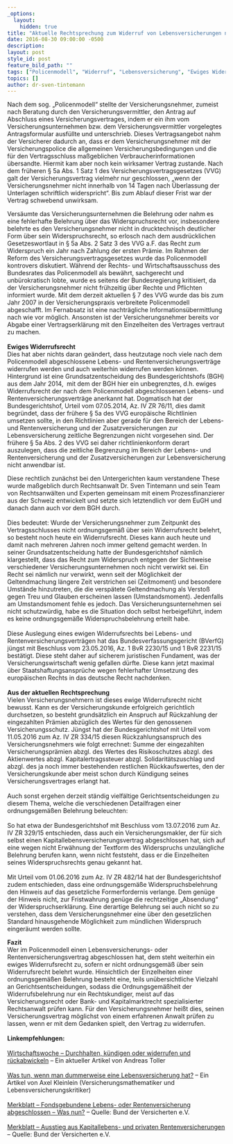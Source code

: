 ```yaml
---
_options:
  layout:
    hidden: true
title: "Aktuelle Rechtsprechung zum Widerruf von Lebensversicherungen nach dem Policenmodell - Das frühere sog. „Policenmodell“"
date: 2016-08-30 09:00:00 -0500
description:
layout: post
style_id: post
feature_bild_path: ""
tags: ["Policenmodell", "Widerruf", "Lebensversicherung", "Ewiges Widerrufsrecht", "BGH", "BVerfG", "Karlsruhe"]
topics: []
author: dr-sven-tintemann
---
```


Nach dem sog. „Policenmodell“ stellte der Versicherungsnehmer, zumeist nach Beratung durch den Versicherungsvermittler, den Antrag auf Abschluss eines Versicherungsvertrages, indem er ein ihm vom Versicherungsunternehmen bzw. dem Versicherungsvermittler vorgelegtes Antragsformular ausfüllte und unterschrieb. Dieses Vertragsangebot nahm der Versicherer dadurch an, dass er dem Versicherungsnehmer mit der Versicherungspolice die allgemeinen Versicherungsbedingungen und die für den Vertragsschluss maßgeblichen Verbraucherinformationen übersandte. Hiermit kam aber noch kein wirksamer Vertrag zustande. Nach dem früheren § 5a Abs. 1 Satz 1 des Versicherungsvertragsgesetzes (VVG) galt der Versicherungsvertrag vielmehr nur geschlossen, „wenn der Versicherungsnehmer nicht innerhalb von 14 Tagen nach Überlassung der Unterlagen schriftlich widerspricht“. Bis zum Ablauf dieser Frist war der Vertrag schwebend unwirksam.&nbsp;

Versäumte das Versicherungsunternehmen die Belehrung oder nahm es eine fehlerhafte Belehrung über das Widerspruchsrecht vor, insbesondere belehrte es den Versicherungsnehmer nicht in drucktechnisch deutlicher Form über sein Widerspruchsrecht, so erlosch nach dem ausdrücklichen Gesetzeswortlaut in § 5a Abs. 2 Satz 3 des VVG a.F. das Recht zum Widerspruch ein Jahr nach Zahlung der ersten Prämie. Im Rahmen der Reform des Versicherungsvertragsgesetzes wurde das Policenmodell kontrovers diskutiert. Während der Rechts- und Wirtschaftsausschuss des Bundesrates das Policenmodell als bewährt, sachgerecht und unbürokratisch lobte, wurde es seitens der Bundesregierung kritisiert, da der Versicherungsnehmer nicht frühzeitig über Rechte und Pflichten informiert wurde. Mit dem derzeit aktuellen § 7 des VVG wurde das bis zum Jahr 2007 in der Versicherungspraxis verbreitete Policenmodell abgeschafft. Im Fernabsatz ist eine nachträgliche Informationsübermittlung nach wie vor möglich. Ansonsten ist der Versicherungsnehmer bereits vor Abgabe einer Vertragserklärung mit den Einzelheiten des Vertrages vertraut zu machen.  
 &nbsp;  
**Ewiges Widerrufsrecht**  
Dies hat aber nichts daran geändert, dass heutzutage noch viele nach dem Policenmodell abgeschlossene Lebens- und Rentenversicherungsverträge widerrufen werden und auch weiterhin widerrufen werden können. Hintergrund ist eine Grundsatzentscheidung des Bundesgerichtshofs (BGH) aus dem Jahr 2014, &nbsp;mit dem der BGH hier ein unbegrenztes, d.h. ewiges Widerrufsrecht der nach dem Policenmodell abgeschlossenen Lebens- und Rentenversicherungsverträge anerkannt hat. Dogmatisch hat der Bundesgerichtshof, Urteil vom 07.05.2014, Az. IV ZR 76/11, dies damit begründet, dass der frühere § 5a des VVG europäische Richtlinien umsetzen sollte, in den Richtlinien aber gerade für den Bereich der Lebens- und Rentenversicherung und der Zusatzversicherungen zur Lebensversicherung zeitliche Begrenzungen nicht vorgesehen sind. Der frühere § 5a Abs. 2 des VVG sei daher richtlinienkonform derart auszulegen, dass die zeitliche Begrenzung im Bereich der Lebens- und Rentenversicherung und der Zusatzversicherungen zur Lebensversicherung nicht anwendbar ist.

Diese rechtlich zunächst bei den Untergerichten kaum verstandene These wurde maßgeblich durch Rechtsanwalt Dr. Sven Tintemann und sein Team von Rechtsanwälten und Experten gemeinsam mit einem Prozessfinanzierer aus der Schweiz entwickelt und setzte sich letztendlich vor dem EuGH und danach dann auch vor dem BGH durch.   
 &nbsp;  
 Dies bedeutet: Wurde der Versicherungsnehmer zum Zeitpunkt des Vertragsschlusses nicht ordnungsgemäß über sein Widerrufsrecht belehrt, so besteht noch heute ein Widerrufsrecht. Dieses kann auch heute und damit nach mehreren Jahren noch immer geltend gemacht werden. In seiner Grundsatzentscheidung hatte der Bundesgerichtshof nämlich klargestellt, dass das Recht zum Widerspruch entgegen der Sichtweise verschiedener Versicherungsunternehmen noch nicht verwirkt sei. Ein Recht sei nämlich nur verwirkt, wenn seit der Möglichkeit der Geltendmachung längere Zeit verstrichen sei (Zeitmoment) und besondere Umstände hinzutreten, die die verspätete Geltendmachung als Verstoß gegen Treu und Glauben erscheinen lassen (Umstandsmoment). Jedenfalls am Umstandsmoment fehle es jedoch. Das Versicherungsunternehmen sei nicht schutzwürdig, habe es die Situation doch selbst herbeigeführt, indem es keine ordnungsgemäße Widerspruchsbelehrung erteilt habe.  
 &nbsp;  
 Diese Auslegung eines ewigen Widerrufsrechts bei Lebens- und Rentenversicherungsverträgen hat das Bundesverfassungsgericht (BVerfG) jüngst mit Beschluss vom 23.05.2016, Az. 1 BvR 2230/15 und 1 BvR 2231/15 bestätigt. Diese steht daher auf sicherem juristischen Fundament, was der Versicherungswirtschaft wenig gefallen dürfte. Diese kann jetzt maximal über Staatshaftungsansprüche wegen fehlerhafter Umsetzung des europäischen Rechts in das deutsche Recht nachdenken.   
 &nbsp;  
**Aus der aktuellen Rechtsprechung**  
 Vielen Versicherungsnehmern ist dieses ewige Widerrufsrecht nicht bewusst. Kann es der Versicherungskunde erfolgreich gerichtlich durchsetzen, so besteht grundsätzlich ein Anspruch auf Rückzahlung der eingezahlten Prämien abzüglich des Wertes für den genossenen Versicherungsschutz. Jüngst hat der Bundesgerichtshof mit Urteil vom 11.05.2016 zum Az. IV ZR 334/15 diesen Rückzahlungsanspruch des Versicherungsnehmers wie folgt errechnet: Summe der eingezahlten Versicherungsprämien abzgl. des Wertes des Risikoschutzes abzgl. des Aktienwertes abzgl. Kapitalertragssteuer abzgl. Solidaritätszuschlag und abzgl. des ja noch immer bestehenden restlichen Rückkaufswertes, den der Versicherungskunde aber meist schon durch Kündigung seines Versicherungsvertrages erlangt hat.  
 &nbsp;  
 Auch sonst ergehen derzeit ständig vielfältige Gerichtsentscheidungen zu diesem Thema, welche die verschiedenen Detailfragen einer ordnungsgemäßen Belehrung beleuchten:  
 &nbsp;  
 So hat etwa der Bundesgerichtshof mit Beschluss vom 13.07.2016 zum Az. IV ZR 329/15 entschieden, dass auch ein Versicherungsmakler, der für sich selbst einen Kapitallebensversicherungsvertrag abgeschlossen hat, sich auf eine wegen nicht Erwähnung der Textform des Widerspruchs unzulängliche Belehrung berufen kann, wenn nicht feststeht, dass er die Einzelheiten seines Widerspruchsrechts genau gekannt hat.   
 &nbsp;  
 Mit Urteil vom 01.06.2016 zum Az. IV ZR 482/14 hat der Bundesgerichtshof zudem entschieden, dass eine ordnungsgemäße Widerspruchsbelehrung den Hinweis auf das gesetzliche Formerfordernis verlange. Dem genüge der Hinweis nicht, zur Fristwahrung genüge die rechtzeitige „Absendung“ der Widerspruchserklärung. Eine derartige Belehrung sei auch nicht so zu verstehen, dass dem Versicherungsnehmer eine über den gesetzlichen Standard hinausgehende Möglichkeit zum mündlichen Widerspruch eingeräumt werden sollte.

**Fazit**  
Wer im Policenmodell einen Lebensversicherungs- oder Rentenversicherungsvertrag abgeschlossen hat, dem steht weiterhin ein ewiges Widerrufsrecht zu, sofern er nicht ordnungsgemäß über sein Widerrufsrecht belehrt wurde. Hinsichtlich der Einzelheiten einer ordnungsgemäßen Belehrung besteht eine, teils unübersichtliche Vielzahl an Gerichtsentscheidungen, sodass die Ordnungsgemäßheit der Widerrufsbelehrung nur ein Rechtskundiger, meist auf das Versicherungsrecht oder Bank- und Kapitalmarktrecht spezialisierter Rechtsanwalt prüfen kann. Für den Versicherungsnehmer heißt dies, seinen Versicherungsvertrag möglichst von einem erfahrenen Anwalt prüfen zu lassen, wenn er mit dem Gedanken spielt, den Vertrag zu widerrufen.  
 &nbsp;  
**Linkempfehlungen:**   
 &nbsp;  
[Wirtschaftswoche – Durchhalten, kündigen oder widerrufen und rückabwickeln](http://www.wiwo.de/finanzen/vorsorge/ausstieg-aus-der-lebensversicherung-durchhalten-kuendigen-oder-widerrufen-und-rueckabwickeln/14441232.html "Link: http://www.wiwo.de/finanzen/vorsorge/ausstieg-aus-der-lebensversicherung-durchhalten-kuendigen-oder-widerrufen-und-rueckabwickeln/14441232.html") – Ein aktueller Artikel von Andreas Toller  
 &nbsp;  
[Was tun, wenn man dummerweise eine Lebensversicherung hat?](https://www.xing.com/news/insiders/articles/was-tun-wenn-man-dummerweise-eine-lebensversicherung-hat-387179 "Link: https://www.xing.com/news/insiders/articles/was-tun-wenn-man-dummerweise-eine-lebensversicherung-hat-387179") – Ein Artikel von Axel Kleinlein (Versicherungsmathematiker und Lebensversicherungskritiker)  
 &nbsp;  
[Merkblatt – Fondsgebundene Lebens- oder Rentenversicherung abgeschlossen – Was nun?](https://www.bundderversicherten.de/files/bulletins/pdf/1113_M_Fonds_Leben_Rente_abgeschlossen.pdf "Link: https://www.bundderversicherten.de/files/bulletins/pdf/1113\_M\_Fonds\_Leben\_Rente\_abgeschlossen.pdf") – Quelle: Bund der Versicherten e.V.  
 &nbsp;  
[Merkblatt – Ausstieg aus Kapitallebens- und privaten Rentenversicherungen](https://www.bundderversicherten.de/files/bulletins/pdf/1107_M_Ausstieg_k_LV_NMG.pdf "Link: https://www.bundderversicherten.de/files/bulletins/pdf/1107\_M\_Ausstieg\_k\_LV\_NMG.pdf") – Quelle: Bund der Versicherten e.V.

